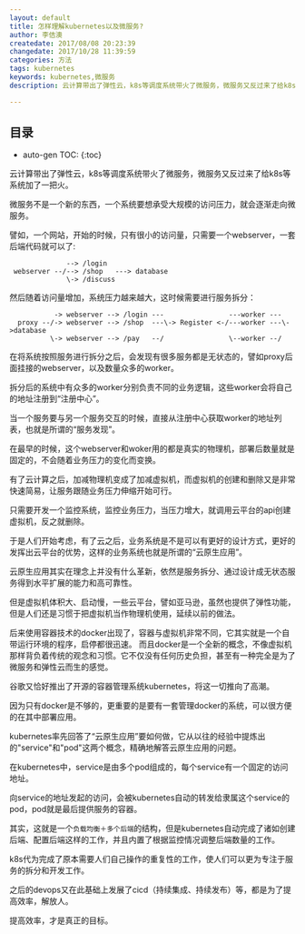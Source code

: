 ```yaml
---
layout: default
title: 怎样理解kubernetes以及微服务?
author: 李佶澳
createdate: 2017/08/08 20:23:39
changedate: 2017/10/28 11:39:59
categories: 方法
tags: kubernetes
keywords: kubernetes,微服务
description: 云计算带出了弹性云，k8s等调度系统带火了微服务，微服务又反过来了给k8s等系统加了一把火。

---
```


## 目录
* auto-gen TOC:
{:toc}

云计算带出了弹性云，k8s等调度系统带火了微服务，微服务又反过来了给k8s等系统加了一把火。

微服务不是一个新的东西，一个系统要想承受大规模的访问压力，就会逐渐走向微服务。

譬如，一个网站，开始的时候，只有很小的访问量，只需要一个webserver，一套后端代码就可以了:

                  --> /login
     webserver --/--> /shop   ---> database
                  \-> /discuss

然后随着访问量增加，系统压力越来越大，这时候需要进行服务拆分：

               -> webserver --> /login ---                ---worker ---   
      proxy --/-> webserver --> /shop  ---\-> Register <-/---worker ---\->database
              \-> webserver --> /pay   --/                \--worker --/   

在将系统按照服务进行拆分之后，会发现有很多服务都是无状态的，譬如proxy后面挂接的webserver，以及数量众多的worker。

拆分后的系统中有众多的worker分别负责不同的业务逻辑，这些worker会将自己的地址注册到“注册中心”。

当一个服务要与另一个服务交互的时候，直接从注册中心获取worker的地址列表，也就是所谓的“服务发现”。

在最早的时候，这个webserver和woker用的都是真实的物理机，部署后数量就是固定的，不会随着业务压力的变化而变换。

有了云计算之后，加减物理机变成了加减虚拟机，而虚拟机的创建和删除又是非常快速简易，让服务跟随业务压力伸缩开始可行。

只需要开发一个监控系统，监控业务压力，当压力增大，就调用云平台的api创建虚拟机，反之就删除。

于是人们开始考虑，有了云之后，业务系统是不是可以有更好的设计方式，更好的发挥出云平台的优势，这样的业务系统也就是所谓的“云原生应用”。

云原生应用其实在理念上并没有什么革新，依然是服务拆分、通过设计成无状态服务得到水平扩展的能力和高可靠性。

但是虚拟机体积大、启动慢，一些云平台，譬如亚马逊，虽然也提供了弹性功能，但是人们还是习惯于把虚拟机当作物理机使用，延续以前的做法。

后来使用容器技术的docker出现了，容器与虚拟机非常不同，它其实就是一个自带运行环境的程序，启停都很迅速。
而且docker是一个全新的概念，不像虚拟机那样背负着传统的观念和习惯。它不仅没有任何历史负担，甚至有一种完全是为了微服务和弹性云而生的感觉。

谷歌又恰好推出了开源的容器管理系统kubernetes，将这一切推向了高潮。
                                               
因为只有docker是不够的，更重要的是要有一套管理docker的系统，可以很方便的在其中部署应用。

kubernetes率先回答了“云原生应用”要如何做，它从以往的经验中提炼出的"service"和"pod"这两个概念，精确地解答云原生应用的问题。

在kubernetes中，service是由多个pod组成的，每个service有一个固定的访问地址。

向service的地址发起的访问，会被kubernetes自动的转发给隶属这个service的pod，pod就是最后提供服务的容器。

其实，这就是一个`负载均衡＋多个后端`的结构，但是kubernetes自动完成了诸如创建后端、配置后端这样的工作，并且内置了根据监控情况调整后端数量的工作。

k8s代为完成了原本需要人们自己操作的重复性的工作，使人们可以更为专注于服务的拆分和开发工作。

之后的devops又在此基础上发展了cicd（持续集成、持续发布）等，都是为了提高效率，解放人。

提高效率，才是真正的目标。
